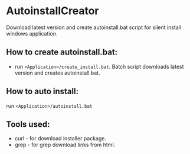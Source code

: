 # AutoinstallCreator
Download latest version and create autoinstall.bat script for silent install windows application. 


## How to create autoinstall.bat:
* run `<Application>/create_install.bat`. Batch script downloads latest version and creates autoinstall.bat.


## How to auto install:
run `<Application>/autoinstall.bat`

## Tools used:
* curl - for download installer package.
* grep - for grep download links from html.
